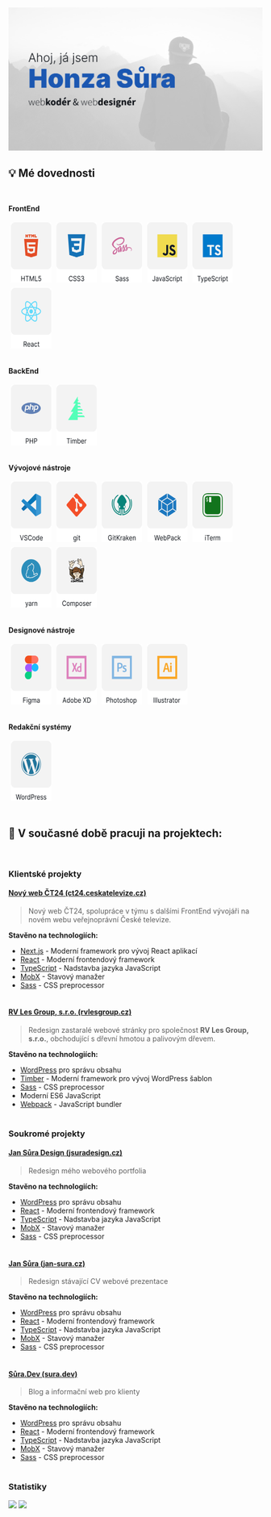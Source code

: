 <picture>
  <source media="(prefers-color-scheme: dark)" srcset="https://github.com/jsuradesign/jsuradesign/blob/master/assets/hero-bg-dark.png?raw=true">
  <img src="https://github.com/jsuradesign/jsuradesign/blob/master/assets/hero-bg-light.png?raw=true">
</picture>

<br />

## 💡 Mé dovednosti

<br />

**FrontEnd**

<div>
    <picture>
        <source media="(prefers-color-scheme: dark)" srcset="https://github.com/jsuradesign/jsuradesign/blob/master/assets/html-dark.svg?raw=true">
        <img align="left" src="https://github.com/jsuradesign/jsuradesign/blob/master/assets/html-light.svg?raw=true" title="HTML5" vspace="5" hspace="5" width="80" height="120">
    </picture>
    <picture>
        <source media="(prefers-color-scheme: dark)" srcset="https://github.com/jsuradesign/jsuradesign/blob/master/assets/css-dark.svg?raw=true">
        <img align="left" src="https://github.com/jsuradesign/jsuradesign/blob/master/assets/css-light.svg?raw=true" title="CSS" vspace="5" hspace="5" width="80" height="120">
    </picture>
    <picture>
        <source media="(prefers-color-scheme: dark)" srcset="https://github.com/jsuradesign/jsuradesign/blob/master/assets/sass-dark.svg?raw=true">
        <img align="left" src="https://github.com/jsuradesign/jsuradesign/blob/master/assets/sass-light.svg?raw=true" title="Sass" vspace="5" hspace="5" width="80" height="120">
    </picture>
    <picture>
        <source media="(prefers-color-scheme: dark)" srcset="https://github.com/jsuradesign/jsuradesign/blob/master/assets/javascript-dark.svg?raw=true">
        <img align="left" src="https://github.com/jsuradesign/jsuradesign/blob/master/assets/javascript-light.svg?raw=true" title="JavaScript" vspace="5" hspace="5" width="80" height="120">
    </picture>
    <picture>
        <source media="(prefers-color-scheme: dark)" srcset="https://github.com/jsuradesign/jsuradesign/blob/master/assets/typescript-dark.svg?raw=true">
        <img align="left" src="https://github.com/jsuradesign/jsuradesign/blob/master/assets/typescript-light.svg?raw=true" title="TypeScript" vspace="5" hspace="5" width="80" height="120">
    </picture>
    <picture>
        <source media="(prefers-color-scheme: dark)" srcset="https://github.com/jsuradesign/jsuradesign/blob/master/assets/react-dark.svg?raw=true">
        <img align="left" src="https://github.com/jsuradesign/jsuradesign/blob/master/assets/react-light.svg?raw=true" title="React" vspace="5" hspace="5" width="80" height="120">
    </picture>
</div>
<br clear="left"/>
<br />

**BackEnd**

<div>
    <picture>
        <source media="(prefers-color-scheme: dark)" srcset="https://github.com/jsuradesign/jsuradesign/blob/master/assets/php-dark.svg?raw=true">
        <img align="left" src="https://github.com/jsuradesign/jsuradesign/blob/master/assets/php-light.svg?raw=true" title="PHP" vspace="5" hspace="5" width="80" height="120">
    </picture>
    <picture>
        <source media="(prefers-color-scheme: dark)" srcset="https://github.com/jsuradesign/jsuradesign/blob/master/assets/timber-dark.svg?raw=true">
        <img align="left" src="https://github.com/jsuradesign/jsuradesign/blob/master/assets/timber-light.svg?raw=true" title="Timber" vspace="5" hspace="5" width="80" height="120">
    </picture>
</div>
<br clear="left"/>
<br />

**Vývojové nástroje**

<div>
    <picture>
        <source media="(prefers-color-scheme: dark)" srcset="https://github.com/jsuradesign/jsuradesign/blob/master/assets/vscode-dark.svg?raw=true">
        <img align="left" src="https://github.com/jsuradesign/jsuradesign/blob/master/assets/vscode-light.svg?raw=true" title="Visual Studio Code" vspace="5" hspace="5" width="80" height="120">
    </picture>
    <picture>
        <source media="(prefers-color-scheme: dark)" srcset="https://github.com/jsuradesign/jsuradesign/blob/master/assets/git-dark.svg?raw=true">
        <img align="left" src="https://github.com/jsuradesign/jsuradesign/blob/master/assets/git-light.svg?raw=true" title="git" vspace="5" hspace="5" width="80" height="120">
    </picture>
    <picture>
        <source media="(prefers-color-scheme: dark)" srcset="https://github.com/jsuradesign/jsuradesign/blob/master/assets/gitkraken-dark.svg?raw=true">
        <img align="left" src="https://github.com/jsuradesign/jsuradesign/blob/master/assets/gitkraken-light.svg?raw=true" title="GitKraken" vspace="5" hspace="5" width="80" height="120">
    </picture>
    <picture>
        <source media="(prefers-color-scheme: dark)" srcset="https://github.com/jsuradesign/jsuradesign/blob/master/assets/webpack-dark.svg?raw=true">
        <img align="left" src="https://github.com/jsuradesign/jsuradesign/blob/master/assets/webpack-light.svg?raw=true" title="WebPack" vspace="5" hspace="5" width="80" height="120">
    </picture>
    <picture>
        <source media="(prefers-color-scheme: dark)" srcset="https://github.com/jsuradesign/jsuradesign/blob/master/assets/iterm-dark.svg?raw=true">
        <img align="left" src="https://github.com/jsuradesign/jsuradesign/blob/master/assets/iterm-light.svg?raw=true" title="iTerm2" vspace="5" hspace="5" width="80" height="120">
    </picture>
    <picture>
        <source media="(prefers-color-scheme: dark)" srcset="https://github.com/jsuradesign/jsuradesign/blob/master/assets/yarn-dark.svg?raw=true">
        <img align="left" src="https://github.com/jsuradesign/jsuradesign/blob/master/assets/yarn-light.svg?raw=true" title="yarn" vspace="5" hspace="5" width="80" height="120">
    </picture>
    <picture>
        <source media="(prefers-color-scheme: dark)" srcset="https://github.com/jsuradesign/jsuradesign/blob/master/assets/composer-dark.svg?raw=true">
        <img align="left" src="https://github.com/jsuradesign/jsuradesign/blob/master/assets/composer-light.svg?raw=true" title="Composer" vspace="5" hspace="5" width="80" height="120">
    </picture>
</div>
<br clear="left"/>
<br />

**Designové nástroje**

<div>
    <picture>
        <source media="(prefers-color-scheme: dark)" srcset="https://github.com/jsuradesign/jsuradesign/blob/master/assets/figma-dark.svg?raw=true">
        <img align="left" src="https://github.com/jsuradesign/jsuradesign/blob/master/assets/figma-light.svg?raw=true" title="Figma" vspace="5" hspace="5" width="80" height="120">
    </picture>
    <picture>
        <source media="(prefers-color-scheme: dark)" srcset="https://github.com/jsuradesign/jsuradesign/blob/master/assets/xd-dark.svg?raw=true">
        <img align="left" src="https://github.com/jsuradesign/jsuradesign/blob/master/assets/xd-light.svg?raw=true" title="Adobe XD" vspace="5" hspace="5" width="80" height="120">
    </picture>
    <picture>
        <source media="(prefers-color-scheme: dark)" srcset="https://github.com/jsuradesign/jsuradesign/blob/master/assets/photoshop-dark.svg?raw=true">
        <img align="left" src="https://github.com/jsuradesign/jsuradesign/blob/master/assets/photoshop-light.svg?raw=true" title="Adobe Photoshop" vspace="5" hspace="5" width="80" height="120">
    </picture>
    <picture>
        <source media="(prefers-color-scheme: dark)" srcset="https://github.com/jsuradesign/jsuradesign/blob/master/assets/illustrator-dark.svg?raw=true">
        <img align="left" src="https://github.com/jsuradesign/jsuradesign/blob/master/assets/illustrator-light.svg?raw=true" title="Adobe Illustrator" vspace="5" hspace="5" width="80" height="120">
    </picture>
</div>
<br clear="left"/>
<br />

**Redakční systémy**

<div>
    <picture>
        <source media="(prefers-color-scheme: dark)" srcset="https://github.com/jsuradesign/jsuradesign/blob/master/assets/wordpress-dark.svg?raw=true">
        <img align="left" src="https://github.com/jsuradesign/jsuradesign/blob/master/assets/wordpress-light.svg?raw=true" title="WordPress" vspace="5" hspace="5" width="80" height="120">
    </picture>
</div>
<br clear="left"/>
<br />

## 🔭 V současné době pracuji na projektech:

<br />

### **Klientské projekty**

#### [Nový web ČT24 (ct24.ceskatelevize.cz)](https://ct24.ceskatelevize.cz/)

> Nový web ČT24, spolupráce v týmu s dalšími FrontEnd vývojáři na novém webu veřejnoprávní České televize.

**Stavěno na technologiích:**

-   [Next.js](https://nextjs.org/) - Moderní framework pro vývoj React aplikací
-   [React](https://reactjs.org/) - Moderní frontendový framework
-   [TypeScript](https://www.typescriptlang.org/) - Nadstavba jazyka JavaScript
-   [MobX](https://mobx.js.org/) - Stavový manažer
-   [Sass](https://sass-lang.com/) - CSS preprocessor
    <br />
    <br />

#### [RV Les Group, s.r.o. (rvlesgroup.cz)](https://rvlesgroup.cz)

> Redesign zastaralé webové stránky pro společnost **RV Les Group, s.r.o.**, obchodující s dřevní hmotou a palivovým dřevem.

**Stavěno na technologiích:**

-   [WordPress](https://wordpress.org) pro správu obsahu
-   [Timber](https://www.upstatement.com/timber/) - Moderní framework pro vývoj WordPress šablon
-   [Sass](https://sass-lang.com/) - CSS preprocessor
-   Moderní ES6 JavaScript
-   [Webpack](https://webpack.js.org/) - JavaScript bundler
    <br /><br />

### **Soukromé projekty**

#### [Jan Sůra Design (jsuradesign.cz)](https://github.com/jsuradesign/jsuradesign.cz)

> Redesign mého webového portfolia

**Stavěno na technologiích:**

-   [WordPress](https://wordpress.org) pro správu obsahu
-   [React](https://reactjs.org/) - Moderní frontendový framework
-   [TypeScript](https://www.typescriptlang.org/) - Nadstavba jazyka JavaScript
-   [MobX](https://mobx.js.org/) - Stavový manažer
-   [Sass](https://sass-lang.com/) - CSS preprocessor
    <br /><br />

#### [Jan Sůra (jan-sura.cz)](https://jan-sura.cz)

> Redesign stávající CV webové prezentace

**Stavěno na technologiích:**

-   [WordPress](https://wordpress.org) pro správu obsahu
-   [React](https://reactjs.org/) - Moderní frontendový framework
-   [TypeScript](https://www.typescriptlang.org/) - Nadstavba jazyka JavaScript
-   [MobX](https://mobx.js.org/) - Stavový manažer
-   [Sass](https://sass-lang.com/) - CSS preprocessor
    <br /><br />

#### [Sůra.Dev (sura.dev)](https://sura.dev)

> Blog a informační web pro klienty

**Stavěno na technologiích:**

-   [WordPress](https://wordpress.org) pro správu obsahu
-   [React](https://reactjs.org/) - Moderní frontendový framework
-   [TypeScript](https://www.typescriptlang.org/) - Nadstavba jazyka JavaScript
-   [MobX](https://mobx.js.org/) - Stavový manažer
-   [Sass](https://sass-lang.com/) - CSS preprocessor
    <br />
    <br />

### Statistiky

<picture>
<source 
  srcset="https://github-readme-stats.vercel.app/api?username=jsuradesign&show_icons=true&theme=dark&locale=cs&hide=contribs&include_all_commits&count_private=true&include_all_commits=true&hide_border=true"
  media="(prefers-color-scheme: dark)"
/>
<source
  srcset="https://github-readme-stats.vercel.app/api?username=jsuradesign&show_icons=true&theme=light&locale=cs&hide=contribs&include_all_commits&count_private=true&include_all_commits=true&hide_border=true"
  media="(prefers-color-scheme: light), (prefers-color-scheme: no-preference)"
/>
<img src="https://github-readme-stats.vercel.app/api?username=jsuradesign&show_icons=true&locale=cs&hide=contribs&include_all_commits&count_private=true&include_all_commits=true&hide_border=true" />
</picture>

<picture>
<source 
  srcset="https://github-readme-stats.vercel.app/api/top-langs/?username=jsuradesign&layout=compact&theme=dark&locale=cs&hide_border=true"
  media="(prefers-color-scheme: dark)"
/>
<source
  srcset="https://github-readme-stats.vercel.app/api/top-langs/?username=jsuradesign&layout=compact&theme=light&locale=cs&hide_border=true"
  media="(prefers-color-scheme: light), (prefers-color-scheme: no-preference)"
/>
<img src="https://github-readme-stats.vercel.app/api/top-langs/?username=jsuradesign&layout=compact&locale=cs&hide_border=true" align="top" />
</picture>

<!--
<picture>
<source
  srcset="https://github-readme-stats.vercel.app/api/wakatime?username=@honza&locale=cs&theme=dark&hide_border=true"
  media="(prefers-color-scheme: dark)"
/>
<source
  srcset="https://github-readme-stats.vercel.app/api/wakatime?username=@honza&locale=cs&theme=light&hide_border=true"
  media="(prefers-color-scheme: light), (prefers-color-scheme: no-preference)"
/>
<img src="https://github-readme-stats.vercel.app/api/wakatime?username=@honza&locale=cs&hide_border=true" />
</picture>
-->

<!--

### Hi there 👋

**jsuradesign/jsuradesign** is a ✨ _special_ ✨ repository because its `README.md` (this file) appears on your GitHub profile.

Here are some ideas to get you started:

-   🔭 I’m currently working on ...
-   🌱 I’m currently learning ...
-   👯 I’m looking to collaborate on ...
-   🤔 I’m looking for help with ...
-   💬 Ask me about ...
-   📫 How to reach me: ...
-   😄 Pronouns: ...
-   ⚡ Fun fact: ...
    -->
